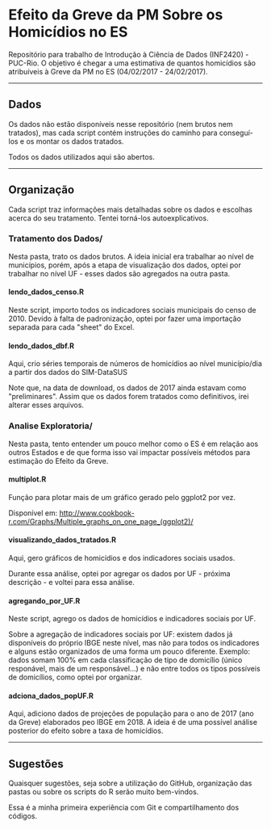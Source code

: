 # Efeito da Greve da PM Sobre os Homicídios no ES

Repositório para trabalho de Introdução à Ciência de Dados (INF2420) - PUC-Rio.
O objetivo é chegar a uma estimativa de quantos homicídios são atribuíveis à
Greve da PM no ES (04/02/2017 - 24/02/2017).

---

## Dados
Os dados não estão disponíveis nesse repositório (nem brutos nem tratados), mas 
cada script contém instruções do caminho para conseguí-los e os montar os
dados tratados.


Todos os dados utilizados aqui são abertos.

---

## Organização


Cada script traz informações mais detalhadas sobre os dados e escolhas acerca do
seu tratamento. Tentei torná-los autoexplicativos.

### Tratamento dos Dados/
Nesta pasta, trato os dados brutos. A ideia inicial era trabalhar ao nível de municípios,
porém, após a etapa de visualização dos dados, optei por trabalhar no nível UF - esses dados
são agregados na outra pasta.


#### lendo_dados_censo.R
Neste script, importo todos os indicadores sociais municipais do censo de 2010. Devido à falta
de padronização, optei por fazer uma importação separada para cada "sheet" do Excel.

#### lendo_dados_dbf.R
Aqui, crio séries temporais de números de homicídios ao nível município/dia a partir
dos dados do SIM-DataSUS


Note que, na data de download, os dados de 2017 ainda estavam como "preliminares".
Assim que os dados forem tratados como definitivos, irei alterar esses arquivos.

### Analise Exploratoria/

Nesta pasta, tento entender um pouco melhor como o ES é em relação aos outros
Estados e de que forma isso vai impactar possíveis métodos para estimação
do Efeito da Greve.

#### multiplot.R
Função para plotar mais de um gráfico gerado pelo ggplot2 por vez.


Disponível em: <http://www.cookbook-r.com/Graphs/Multiple_graphs_on_one_page_(ggplot2)/>

#### visualizando_dados_tratados.R
Aqui, gero gráficos de homicídios e dos indicadores sociais usados.


Durante essa análise, optei por agregar os dados por UF - próxima descrição - e 
voltei para essa análise.


#### agregando_por_UF.R
Neste script, agrego os dados de homicídios e indicadores sociais por UF.


Sobre a agregação de indicadores sociais por UF: existem dados já disponíveis do
próprio IBGE neste nível, mas não para todos os indicadores e alguns estão organizados
de uma forma um pouco diferente. Exemplo: dados somam 100% em cada classificação
de tipo de domicílio (único responável, mais de um responsável...) e não entre 
todos os tipos possíveis de domicílios, como optei por organizar.

#### adciona_dados_popUF.R
Aqui, adiciono dados de projeções de população para o ano de 2017 (ano da Greve)
elaborados peo IBGE em 2018. A ideia é de uma possível análise posterior do efeito
sobre a taxa de homicídios.

---

## Sugestões
Quaisquer sugestões, seja sobre a utilização do GitHub, organização das pastas
ou sobre os scripts do R serão muito bem-vindos.


Essa é a minha primeira experiência com Git e compartilhamento dos códigos.


